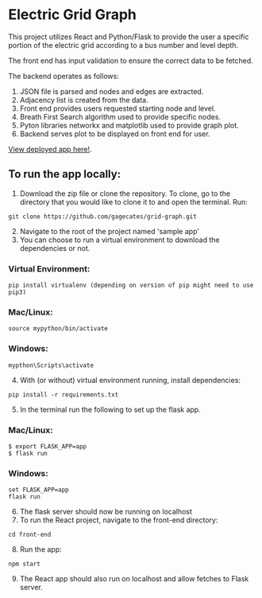 # Electric Grid Graph

This project utilizes React and Python/Flask to provide the user a specific portion
of the electric grid according to a bus number and level depth.

The front end has input validation to ensure the correct data to be fetched.

The backend operates as follows:

1. JSON file is parsed and nodes and edges are extracted.
2. Adjacency list is created from the data.
3. Front end provides users requested starting node and level.
4. Breath First Search algorithm used to provide specific nodes.
5. Pyton libraries networkx and matplotlib used to provide graph plot.
6. Backend serves plot to be displayed on front end for user.

[View deployed app here!](https://grid-view-gmc.herokuapp.com/).

## To run the app locally:

1. Download the zip file or clone the repository. To clone, go to the directory 
that you would like to clone it to and open the terminal. Run: 
```
git clone https://github.com/gagecates/grid-graph.git

```

2. Navigate to the root of the project named 'sample app'
3. You can choose to run a virtual environment to download the dependencies or not. 
### Virtual Environment:
```
pip install virtualenv (depending on version of pip might need to use pip3)
```

### Mac/Linux:
```
source mypython/bin/activate
```

### Windows:
```
mypthon\Scripts\activate
```
4. With (or without) virtual environment running, install dependencies:
```
pip install -r requirements.txt
```

5. In the terminal run the following to set up the flask app.
### Mac/Linux:
```
$ export FLASK_APP=app
$ flask run
```
### Windows:
```
set FLASK_APP=app
flask run
```
6. The flask server should now be running on localhost
7. To run the React project, navigate to the front-end directory:
``` 
cd front-end
```
8. Run the app:
```
npm start
```
9. The React app should also run on localhost and allow fetches to Flask server.



